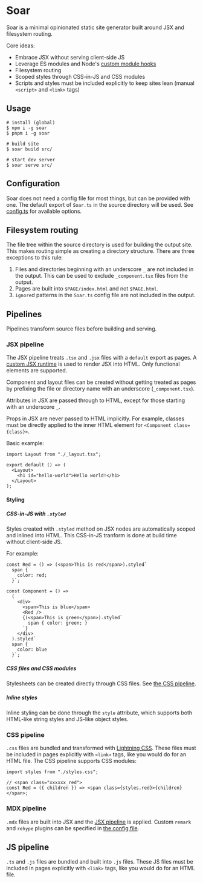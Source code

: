 # Soar

Soar is a minimal opinionated static site generator built around JSX and filesystem routing.

Core ideas:

- Embrace JSX without serving client-side JS
- Leverage ES modules and Node's [custom module hooks](https://nodejs.org/api/module.html)
- Filesystem routing
- Scoped styles through CSS-in-JS and CSS modules
- Scripts and styles must be included explicitly to keep sites lean (manual `<script>` and `<link>` tags)

## Usage

```shell
# install (global)
$ npm i -g soar
$ pnpm i -g soar

# build site
$ soar build src/

# start dev server
$ soar serve src/
```

## Configuration

Soar does not need a config file for most things, but can be provided with one.
The default export of `Soar.ts` in the source directory will be used.
See [config.ts](./src/config.ts) for available options.

## Filesystem routing

The file tree within the source directory is used for building the output site.
This makes routing simple as creating a directory structure.
There are three exceptions to this rule:

1. Files and directories beginning with an underscore `_` are not included in the output.
   This can be used to exclude `_component.tsx` files from the output.
2. Pages are built into `$PAGE/index.html` and not `$PAGE.html`.
3. `ignore`d patterns in the `Soar.ts` config file are not included in the output.

## Pipelines

Pipelines transform source files before building and serving.

### JSX pipeline

The JSX pipeline treats `.tsx` and `.jsx` files with a `default` export as pages.
A [custom JSX runtime](./src/jsx.ts) is used to render JSX into HTML. Only functional elements are supported.

Component and layout files can be created without getting treated as pages by prefixing the file or directory name with an underscore (`_component.tsx`).

Attributes in JSX are passed through to HTML, except for those starting with an underscore `_`.

Props in JSX are never passed to HTML implicitly.
For example, classes must be directly applied to the inner HTML element for `<Component class={class}>`.

Basic example:

```tsx
import Layout from "./_layout.tsx";

export default () => (
  <Layout>
    <h1 id="hello-world">Hello world!</h1>
  </Layout>
);
```

#### Styling

##### CSS-in-JS with `.styled`

Styles created with `.styled` method on JSX nodes are automatically scoped and inlined into HTML.
This CSS-in-JS tranform is done at build time without client-side JS.

For example:

```tsx
const Red = () => (<span>This is red</span>).styled`
  span {
    color: red;
  }`;

const Component = () =>
  (
    <div>
      <span>This is blue</span>
      <Red />
      {(<span>This is green</span>).styled`
        span { color: green; }
      `}
    </div>
  ).styled`
  span {
    color: blue
  }`;
```

##### CSS files and CSS modules

Stylesheets can be created directly through CSS files. See [the CSS pipeline](#css-pipeline).

##### Inline styles

Inline styling can be done through the `style` attribute, which supports both HTML-like string styles and JS-like object styles.

### CSS pipeline

`.css` files are bundled and transformed with [Lightning CSS](https://lightningcss.dev).
These files must be included in pages explicitly with `<link>` tags, like you would do for an HTML file.
The CSS pipeline supports CSS modules:

```tsx
import styles from "./styles.css";

// <span class="xxxxxx_red">
const Red = ({ children }) => <span class={styles.red}>{children}</span>;
```

### MDX pipeline

`.mdx` files are built into JSX and the [JSX pipeline](#jsx-pipeline) is applied.
Custom `remark` and `rehype` plugins can be specified in [the config file](#configuration).

## JS pipeline

`.ts` and `.js` files are bundled and built into `.js` files.
These JS files must be included in pages explicitly with `<link>` tags, like you would do for an HTML file.
